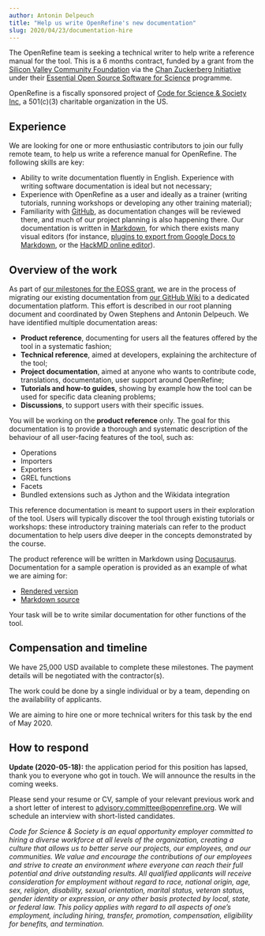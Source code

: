 ```yaml
---
author: Antonin Delpeuch
title: "Help us write OpenRefine's new documentation"
slug: 2020/04/23/documentation-hire
---
```


The OpenRefine team is seeking a technical writer to help write a reference manual for the tool. This is a 6 months contract, funded by a grant from the [Silicon Valley Community Foundation](https://www.siliconvalleycf.org/) via the [Chan Zuckerberg Initiative](https://chanzuckerberg.com/) under their [Essential Open Source Software for Science](https://chanzuckerberg.com/eoss/proposals/) programme.

OpenRefine is a fiscally sponsored project of [Code for Science & Society Inc](https://codeforscience.org/), a 501\(c\)(3) charitable organization in the US.

## Experience

We are looking for one or more enthusiastic contributors to join our fully remote team, to help us write a reference manual for OpenRefine. The following skills are key:
* Ability to write documentation fluently in English. Experience with writing software documentation is ideal but not necessary;
* Experience with OpenRefine as a user and ideally as a trainer (writing tutorials, running workshops or developing any other training material);
* Familiarity with [GitHub](https://github.com), as documentation changes will be reviewed there, and much of our project planning is also happening there. Our documentation is written in [Markdown](https://guides.github.com/features/mastering-markdown/), for which there exists many visual editors (for instance, [plugins to export from Google Docs to Markdown](https://gsuite.google.com/marketplace/app/docs_to_markdown/700168918607), or the [HackMD online editor](https://hackmd.io/)).

## Overview of the work

As part of [our milestones for the EOSS grant](/img/czi-eoss-proposal.pdf), we are in the process of migrating our existing documentation from [our GitHub Wiki](https://github.com/OpenRefine/OpenRefine/wiki) to a dedicated documentation platform. This effort is described in our root planning document and coordinated by Owen Stephens and Antonin Delpeuch. We have identified multiple documentation areas:
* **Product reference**, documenting for users all the features offered by the tool in a systematic fashion;
* **Technical reference**, aimed at developers, explaining the architecture of the tool;
* **Project documentation**, aimed at anyone who wants to contribute code, translations, documentation, user support around OpenRefine;
* **Tutorials and how-to guides**, showing by example how the tool can be used for specific data cleaning problems;
* **Discussions**, to support users with their specific issues.

You will be working on the **product reference** only. The goal for this documentation is to provide a thorough and systematic description of the behaviour of all user-facing features of the tool, such as:
* Operations
* Importers
* Exporters
* GREL functions
* Facets
* Bundled extensions such as Jython and the Wikidata integration

This reference documentation is meant to support users in their exploration of the tool. Users will typically discover the tool through existing tutorials or workshops: these introductory training materials can refer to the product documentation to help users dive deeper in the concepts demonstrated by the course.

The product reference will be written in Markdown using [Docusaurus](https://docusaurus.io/). Documentation for a sample operation is provided as an example of what we are aiming for:

* [Rendered version](https://docs.openrefine.org/operations/key_value_columnize.html)
* [Markdown source](https://github.com/OpenRefine/OpenRefine/blob/master/docs/src/operations/key_value_columnize.md)

Your task will be to write similar documentation for other functions of the tool.

## Compensation and timeline

We have 25,000 USD available to complete these milestones. The payment details will be negotiated with the contractor(s).

The work could be done by a single individual or by a team, depending on the availability of applicants.

We are aiming to hire one or more technical writers for this task by the end of May 2020.

## How to respond

**Update (2020-05-18):** the application period for this position has lapsed, thank you to everyone who got in touch. We will announce the results in the coming weeks.

Please send your resume or CV, sample of your relevant previous work and a short letter of interest to advisory.committee@openrefine.org. We will schedule an interview with short-listed candidates.

*Code for Science & Society is an equal opportunity employer committed to hiring a diverse workforce at all levels of the organization, creating a culture that allows us to better serve our projects, our employees, and our communities. We value and encourage the contributions of our employees and strive to create an environment where everyone can reach their full potential and drive outstanding results. All qualified applicants will receive consideration for employment without regard to race, national origin, age, sex, religion, disability, sexual orientation, marital status, veteran status, gender identity or expression, or any other basis protected by local, state, or federal law. This policy applies with regard to all aspects of one’s employment, including hiring, transfer, promotion, compensation, eligibility for benefits, and termination.*

